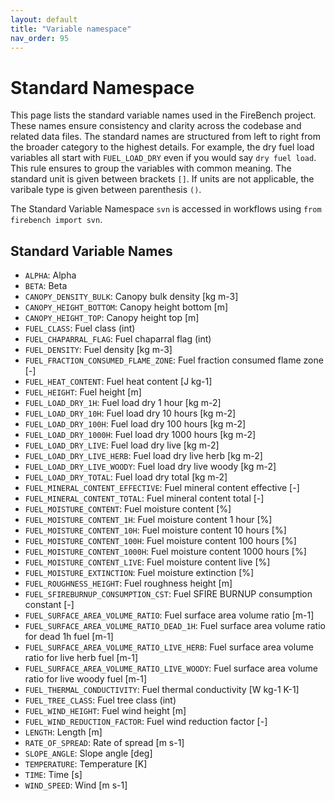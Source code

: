 ```yaml
---
layout: default
title: "Variable namespace"
nav_order: 95
---
```

# Standard Namespace

This page lists the standard variable names used in the FireBench project. These names ensure consistency and clarity across the codebase and related data files.
The standard names are structured from left to right from the broader category to the highest details. For example, the dry fuel load variables all start with `FUEL_LOAD_DRY` even if you would say `dry fuel load`.
This rule ensures to group the variables with common meaning.
The standard unit is given between brackets `[]`.
If units are not applicable, the varibale type is given between parenthesis `()`.

The Standard Variable Namespace `svn` is accessed in workflows using `from firebench import svn`.

## Standard Variable Names

- `ALPHA`: Alpha
- `BETA`: Beta
- `CANOPY_DENSITY_BULK`: Canopy bulk density [kg m-3]
- `CANOPY_HEIGHT_BOTTOM`: Canopy height bottom [m]
- `CANOPY_HEIGHT_TOP`: Canopy height top [m]
- `FUEL_CLASS`: Fuel class (int)
- `FUEL_CHAPARRAL_FLAG`: Fuel chaparral flag (int)
- `FUEL_DENSITY`: Fuel density [kg m-3]
- `FUEL_FRACTION_CONSUMED_FLAME_ZONE`: Fuel fraction consumed flame zone [-]
- `FUEL_HEAT_CONTENT`: Fuel heat content [J kg-1]
- `FUEL_HEIGHT`: Fuel height [m]
- `FUEL_LOAD_DRY_1H`: Fuel load dry 1 hour [kg m-2]
- `FUEL_LOAD_DRY_10H`: Fuel load dry 10 hours [kg m-2]
- `FUEL_LOAD_DRY_100H`: Fuel load dry 100 hours [kg m-2]
- `FUEL_LOAD_DRY_1000H`: Fuel load dry 1000 hours [kg m-2]
- `FUEL_LOAD_DRY_LIVE`: Fuel load dry live [kg m-2]
- `FUEL_LOAD_DRY_LIVE_HERB`: Fuel load dry live herb [kg m-2]
- `FUEL_LOAD_DRY_LIVE_WOODY`: Fuel load dry live woody [kg m-2]
- `FUEL_LOAD_DRY_TOTAL`: Fuel load dry total [kg m-2]
- `FUEL_MINERAL_CONTENT_EFFECTIVE`: Fuel mineral content effective [-]
- `FUEL_MINERAL_CONTENT_TOTAL`: Fuel mineral content total [-]
- `FUEL_MOISTURE_CONTENT`: Fuel moisture content [%]
- `FUEL_MOISTURE_CONTENT_1H`: Fuel moisture content 1 hour [%]
- `FUEL_MOISTURE_CONTENT_10H`: Fuel moisture content 10 hours [%]
- `FUEL_MOISTURE_CONTENT_100H`: Fuel moisture content 100 hours [%]
- `FUEL_MOISTURE_CONTENT_1000H`: Fuel moisture content 1000 hours [%]
- `FUEL_MOISTURE_CONTENT_LIVE`: Fuel moisture content live [%]
- `FUEL_MOISTURE_EXTINCTION`: Fuel moisture extinction [%]
- `FUEL_ROUGHNESS_HEIGHT`: Fuel roughness height [m]
- `FUEL_SFIREBURNUP_CONSUMPTION_CST`: Fuel SFIRE BURNUP consumption constant [-]
- `FUEL_SURFACE_AREA_VOLUME_RATIO`: Fuel surface area volume ratio [m-1]
- `FUEL_SURFACE_AREA_VOLUME_RATIO_DEAD_1H`: Fuel surface area volume ratio for dead 1h fuel [m-1]
- `FUEL_SURFACE_AREA_VOLUME_RATIO_LIVE_HERB`: Fuel surface area volume ratio for live herb fuel [m-1]
- `FUEL_SURFACE_AREA_VOLUME_RATIO_LIVE_WOODY`: Fuel surface area volume ratio for live woody fuel [m-1]
- `FUEL_THERMAL_CONDUCTIVITY`: Fuel thermal conductivity [W kg-1 K-1]
- `FUEL_TREE_CLASS`: Fuel tree class (int)
- `FUEL_WIND_HEIGHT`: Fuel wind height [m]
- `FUEL_WIND_REDUCTION_FACTOR`: Fuel wind reduction factor [-]
- `LENGTH`: Length [m]
- `RATE_OF_SPREAD`: Rate of spread [m s-1]
- `SLOPE_ANGLE`: Slope angle [deg]
- `TEMPERATURE`: Temperature [K]
- `TIME`: Time [s]
- `WIND_SPEED`: Wind [m s-1]
